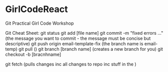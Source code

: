 # GirlCodeReact
Git Practical Girl Code Workshop

Git Cheat Sheet: 
git status
git add [file name]
git commit -m "fixed errors ..." (the message you want to commit - the message must be concise but descriptive)
git push  origin email-template-fix (the branch name is email-temp)
git pull ()
git branch [branch name] (creates a new branch for you)
git checkout -b [bracnhname]

git fetch (pulls changes inc all changes to repo inc stuff in the )
